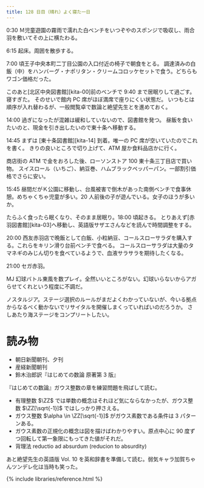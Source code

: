 ```yaml
---
title: 128 日目（晴れ）よく寝た一日
---
```


0:30 Ｍ児童遊園の霧雨で濡れた白ベンチをいつぞやのスポンジで吸収し、雨合羽を敷いてその上に横たわる。

6:15 起床。周囲を散歩する。

7:00 頃王子中央本町二丁目公園の入口付近の椅子で朝食をとる。
調達済みの白飯（中）をハンバーグ・ナポリタン・クリームコロッケセットで食う。どちらもワゴン価格だった。

このあと[北区中央図書館][kita-00]前のベンチで 9:40 まで居眠りして過ごす。寝すぎた。
そのせいで館内 PC 席がほぼ満席で座りにくい状態だ。
いつもとは順序が入れ替わるが、一般閲覧卓で数論と絶望先生とを進めておく。

14:00 過ぎになったが混雑は緩和していないので、図書館を発つ。
昼飯を食いたいのと、現金を引き出したいので東十条へ移動する。

14:45 まずは [東十条図書館][kita-14] 到着。唯一の PC 席が空いていたのでこれを書く。
きりの良いところで切り上げて、ATM 屋か食料品店かに行く。

商店街の ATM で金をおろした後、ローソンストア 100 東十条三丁目店で買い物。
スイスロール（いちご）、納豆巻、ハムブラックペッパーパン。一部割引価格でさらに安い。

15:45 昼間だがＫ公園に移動し、台風被害で倒木があった南側ベンチで食事休憩。めちゃくちゃ児童が多い。20 人前後の子が遊んでいる。女子のほうが多いか。

たらふく食ったら眠くなり、そのまま居眠り。18:00 頃起きる。
とりあえず[赤羽図書館][kita-03]へ移動し、英語版サザエさんなどを読んで時間調整をする。

20:00 西友赤羽店で晩飯として白飯、小粒納豆、コールスローサラダを購入する。これらをキリン滑り台前ベンチで食べる。
コールスローサラダは大量のタマネギのみじん切りを食べているようで、血液サラサラを期待したくなる。

21:00 セガ赤羽。

MJ 幻球バトル東風を数プレイ。全然いいところがない。幻球いらないからアガらせてくれという程度に不調だ。

ノスタルジア。ステージ選択のルールがまだよくわかっていないが、今いる拠点からなるべく動かないでリサイタルを開催しまくっていればいのだろうか。
さしあたり海ステージをコンプリートしたい。

# 読み物

* 朝日新聞朝刊、夕刊
* 産経新聞朝刊
* 鈴木治郎訳『はじめての数論 原著第 3 版』

『はじめての数論』ガウス整数の章を練習問題を飛ばして読む。
* 有理整数 $\ZZ$ では単数の概念はそれほど気にならなかったが、ガウス整数 $\ZZ[\sqrt{-1}]$ ではしっかり押さえる。
* ガウス整数 $\alpha \in \ZZ[\sqrt{-1}]$ がガウス素数である条件は 3 パターンある。
* ガウス素数の正規化の概念は図を描けばわかりやすい。原点中心に 90 度ずつ回転して第一象限にもってきた値がそれだ。
* 背理法 reductio ad absurdum (reducion to absurdity)

あと絶望先生の英語版 Vol. 10 を英和辞書を準備して読む。弱気キャラ加賀ちゃんツンデレ化は当時も笑った。

{% include libraries/reference.html %}

